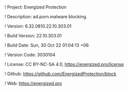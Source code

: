 ! Project: Energized Protection

! Description: ad.porn.malware blocking.

! Version: 6.32.0810.22.10.303.01

! Build Version: 22.10.303.01

! Build Date: Sun, 30 Oct 22 01:04:13 +06

! Version Code: 3030104

! License: CC BY-NC-SA 4.0, https://energized.pro/license

! Github: https://github.com/EnergizedProtection/block

! Web: https://energized.pro
